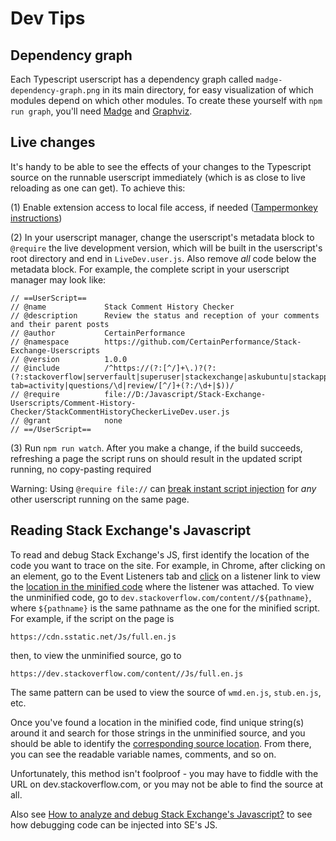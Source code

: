 # Dev Tips

## Dependency graph

Each Typescript userscript has a dependency graph called `madge-dependency-graph.png` in its main directory, for easy visualization of which modules depend on which other modules. To create these yourself with `npm run graph`, you'll need [Madge](https://www.npmjs.com/package/madge) and [Graphviz](https://www.graphviz.org/).

## Live changes
It's handy to be able to see the effects of your changes to the Typescript source on the runnable userscript immediately (which is as close to live reloading as one can get). To achieve this:

(1) Enable extension access to local file access, if needed ([Tampermonkey instructions](https://www.tampermonkey.net/faq.php#Q204))

(2) In your userscript manager, change the userscript's metadata block to `@require` the live development version, which will be built in the userscript's root directory and end in `LiveDev.user.js`. Also remove *all* code below the metadata block. For example, the complete script in your userscript manager may look like:

```
// ==UserScript==
// @name             Stack Comment History Checker
// @description      Review the status and reception of your comments and their parent posts
// @author           CertainPerformance
// @namespace        https://github.com/CertainPerformance/Stack-Exchange-Userscripts
// @version          1.0.0
// @include          /^https://(?:[^/]+\.)?(?:(?:stackoverflow|serverfault|superuser|stackexchange|askubuntu|stackapps)\.com|mathoverflow\.net)/(?:users/.*\?tab=activity|questions/\d|review/[^/]+(?:/\d+|$))/
// @require          file://D:/Javascript/Stack-Exchange-Userscripts/Comment-History-Checker/StackCommentHistoryCheckerLiveDev.user.js
// @grant            none
// ==/UserScript==
```

(3) Run `npm run watch`. After you make a change, if the build succeeds, refreshing a page the script runs on should result in the updated script running, no copy-pasting required

Warning: Using `@require file://` can [break instant script injection](https://github.com/Tampermonkey/tampermonkey/issues/721) for *any* other userscript running on the same page.

## Reading Stack Exchange's Javascript

To read and debug Stack Exchange's JS, first identify the location of the code you want to trace on the site. For example, in Chrome, after clicking on an element, go to the Event Listeners tab and [click](https://raw.githubusercontent.com/CertainPerformance/Stack-Exchange-Userscripts/master/images/Trace-SE-JS-Listeners.png) on a listener link to view the [location in the minified code](https://raw.githubusercontent.com/CertainPerformance/Stack-Exchange-Userscripts/master/images/Trace-SE-JS-Minified.png) where the listener was attached. To view the unminified code, go to `dev.stackoverflow.com/content//${pathname}`, where `${pathname}` is the same pathname as the one for the minified script. For example, if the script on the page is

    https://cdn.sstatic.net/Js/full.en.js

then, to view the unminified source, go to

    https://dev.stackoverflow.com/content//Js/full.en.js

The same pattern can be used to view the source of `wmd.en.js`, `stub.en.js`, etc.

Once you've found a location in the minified code, find unique string(s) around it and search for those strings in the unminified source, and you should be able to identify the [corresponding source location](https://raw.githubusercontent.com/CertainPerformance/Stack-Exchange-Userscripts/master/images/Trace-SE-JS-Source.png). From there, you can see the readable variable names, comments, and so on.

Unfortunately, this method isn't foolproof - you may have to fiddle with the URL on dev.stackoverflow.com, or you may not be able to find the source at all.

Also see [How to analyze and debug Stack Exchange's Javascript?](https://stackapps.com/q/8531) to see how debugging code can be injected into SE's JS.
